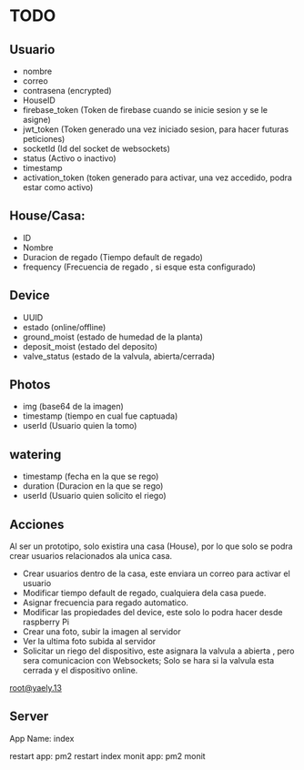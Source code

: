 # TODO
## Usuario
   - nombre
   - correo 
   - contrasena (encrypted)
   - HouseID
   - firebase_token  (Token de firebase cuando se inicie sesion y se le asigne)
   - jwt_token  (Token generado una vez iniciado sesion, para hacer futuras peticiones)
   - socketId (Id del socket de websockets)
   - status (Activo o inactivo)
   - timestamp
   - activation_token (token generado para activar, una vez accedido, podra estar como activo)

## House/Casa:
   - ID
   - Nombre  
   - Duracion de regado (Tiempo default de regado)
   - frequency (Frecuencia de regado , si esque esta configurado)

## Device  
   - UUID
   - estado (online/offline)
   - ground_moist (estado de humedad de la planta)
   - deposit_moist (estado del deposito)
   - valve_status (estado de la valvula, abierta/cerrada)  

## Photos
   - img (base64 de la imagen)
   - timestamp (tiempo en cual fue captuada)
   - userId  (Usuario quien la tomo)  

## watering
   - timestamp (fecha en la que se rego)
   - duration (Duracion en la que se rego)
   - userId (Usuario quien solicito el riego)

## Acciones
   Al ser un prototipo, solo existira una casa (House), por lo que solo se podra crear usuarios relacionados ala unica casa.
   - Crear usuarios dentro de la casa, este enviara un correo para activar el usuario
   - Modificar tiempo default de regado, cualquiera dela casa puede.
   - Asignar frecuencia para regado automatico.
   - Modificar las propiedades del device, este solo lo podra hacer desde raspberry Pi
   - Crear una foto, subir la imagen al servidor
   - Ver la ultima foto subida al servidor
   - Solicitar un riego del dispositivo, este asignara la valvula a abierta , pero sera comunicacion con Websockets; Solo se hara si la valvula esta cerrada y el dispositivo online. 
   


root@yaely.13

## Server
App Name: index

restart app: pm2 restart index
monit app: pm2 monit
